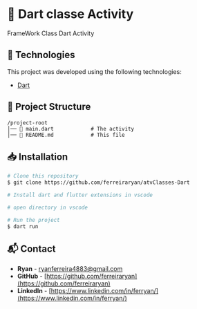 # 📌 Dart classe Activity

FrameWork Class Dart Activity

## 🚀 Technologies

This project was developed using the following technologies:

- [Dart](https://dart.dev/)

## 📂 Project Structure

```
/project-root
│── 📁 main.dart            # The activity
│── 📝 README.md            # This file

```

## 📥 Installation

```sh
# Clone this repository
$ git clone https://github.com/ferreiraryan/atvClasses-Dart

# Install dart and flutter extensions in vscode

# open directory in vscode

# Run the project
$ dart run
```

## 📬 Contact

- **Ryan** - [ryanferreira4883@gmail.com](mailto:ryanferreira4883@gmail.com)
- **GitHub** - [https://github.com/ferreiraryan](https://github.com/ferreiraryan)
- **LinkedIn** - [https://www.linkedin.com/in/ferryan/](https://www.linkedin.com/in/ferryan/)


